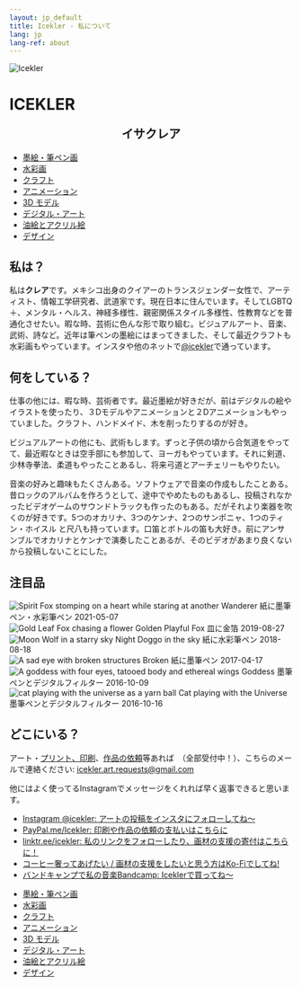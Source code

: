 ```yaml
---
layout: jp_default
title: Icekler - 私について
lang: jp
lang-ref: about
---
```

<div id="icekler_logo_container_small">
<img id="icekler_logo_small" src="/assets/New logo_2.png" title="Icekler" alt="Icekler">
<h1 id="icekler_small">ICEKLER</h1>
<h2 id="icekler_small" style="width:100%;text-align:center;display:block;margin-top:-1em;padding-top:1em;">イサクレア</h2>
</div>

<ul class="visual_links">
    <a href="/jp/visual-art/ink/"><li id="visual_link_ink">墨絵・筆ペン画</li></a>
    <a href="/jp/visual-art/watercolor/"><li id="visual_link_watercolor">水彩画</li></a>
    <a href="/jp/visual-art/crafting/"><li id="visual_link_crafting">クラフト</li></a>
    <a href="/jp/visual-art/animation/"><li id="visual_link_animation">アニメーション</li></a>
    <a href="/jp/visual-art/3Dmodel/"><li id="visual_link_3Dmodel">3D モデル</li></a>
    <a href="/jp/visual-art/digital/"><li id="visual_link_digital">デジタル・アート</li></a>
    <a href="/jp/visual-art/oil_acrylics/"><li id="visual_link_oil_acrylics">油絵とアクリル絵</li></a>
    <a href="/jp/visual-art/design/"><li id="visual_link_design">デザイン</li></a>
</ul>

## 私は？

私は**クレア**です。メキシコ出身のクイアーのトランスジェンダー女性で、アーティスト、情報工学研究者、武道家です。現在日本に住んでいます。そしてLGBTQ＋、メンタル・ヘルス、神経多様性、親密関係スタイル多様性、性教育などを普通化させたい。暇な時、芸術に色んな形で取り組む。ビジュアルアート、音楽、武術、詩など。近年は筆ペンの墨絵にはまってきました、そして最近クラフトも水彩画もやっています。インスタや他のネットで[@icekler](https://www.instagram.com/icekler/)で通っています。

## 何をしている？

仕事の他には、暇な時、芸術者です。最近墨絵が好きだが、前はデジタルの絵やイラストを使ったり、３Dモデルやアニメーションと２Dアニメーションもやっていました。クラフト、ハンドメイド、木を削ったりするのが好き。

ビジュアルアートの他にも、武術もします。ずっと子供の頃から合気道をやってて、最近暇なときは空手部にも参加して、ヨーガもやっています。それに剣道、少林寺拳法、柔道もやったことあるし、将来弓道とアーチェリーもやりたい。

音楽の好みと趣味もたくさんある。ソフトウェアで音楽の作成もしたことある。昔ロックのアルバムを作ろうとして、途中でやめたものもあるし、投稿されなかったビデオゲームのサウンドトラックも作ったのもある。だがそれより楽器を吹くのが好きです。5つのオカリナ、3つのケンナ、2つのサンポニャ、1つのティン・ホイスル と尺八も持っています。口笛とボトルの笛も大好き。前にアンサンブルでオカリナとケンナで演奏したことあるが、そのビデオがあまり良くないから投稿しないことにした。

## 注目品

<div class="art-gallery-container">
    <div class="art-gallery">
        <div class="art-div">
        <img class="art_img_square" src="/assets/visual_art_thumbnails/watercolor/2021/2021-05-07_Wanderer.jpg" title="Spirit Fox stomping on a heart while staring at another" alt="Spirit Fox stomping on a heart while staring at another">
        <span class="art_desc">
            <span class="art_title">Wanderer</span>
            <span class="art_medium">紙に墨筆ペン・水彩筆ペン</span>
            <span class="art_date">2021-05-07</span>
        </span>
        </div>
        <div class="art-div">
        <img class="art_img_square" src="/assets/visual_art_thumbnails/crafting/2019/gold_leaf_fox/2019-08-27_13.55.32.jpg" title="Gold Leaf Fox chasing a flower" alt="Gold Leaf Fox chasing a flower">
        <span class="art_desc">
            <span class="art_title">Golden Playful Fox</span>
            <span class="art_medium">皿に金箔</span>
            <span class="art_date">2019-08-27</span>
        </span>
        </div>
        <div class="art-div">
        <img class="art_img_square" src="/assets/visual_art_thumbnails/watercolor/2018/2018-08-18_Night_doggo_in_the_sky-color.jpg" title="Moon Wolf in a starry sky" alt="Moon Wolf in a starry sky">
        <span class="art_desc">
            <span class="art_title">Night Doggo in the sky</span>
            <span class="art_medium">紙に水彩筆ペン</span>
            <span class="art_date">2018-08-18</span>
        </span>
        </div>
        <div class="art-div">
        <img class="art_img_square" src="/assets/visual_art_thumbnails/ink/2017/2017-04-17_Broken.jpg" title="A sad eye with broken structures" alt="A sad eye with broken structures">
        <span class="art_desc">
            <span class="art_title">Broken</span>
            <span class="art_medium">紙に墨筆ペン</span>
            <span class="art_date">2017-04-17</span>
        </span>
        </div>
        <div class="art-div">
        <img class="art_img_square" src="/assets/visual_art_thumbnails/ink/2016/2016-10-09__08_Goddess.jpg" title="A goddess with four eyes, tatooed body and ethereal wings" alt="A goddess with four eyes, tatooed body and ethereal wings">
        <span class="art_desc">
            <span class="art_title">Goddess</span>
            <span class="art_medium">墨筆ペンとデジタルフィルター</span>
            <span class="art_date">2016-10-09</span>
        </span>
        </div>
        <div class="art-div">
        <img class="art_img_square" src="/assets/visual_art_thumbnails/ink/2016/2016-10-16__15_Cat-playing-with-the-Universe.jpg" title="cat playing with the universe as a yarn ball" alt="cat playing with the universe as a yarn ball">
        <span class="art_desc">
            <span class="art_title">Cat playing with the Universe</span>
            <span class="art_medium">墨筆ペンとデジタルフィルター</span>
            <span class="art_date">2016-10-16</span>
        </span>
        </div>
    </div>
</div>

## どこにいる？

アート・[プリント、印刷](mailto:icekler.art.requests@gmail.com)、[作品の依頼](mailto:icekler.art.requests@gmail.com)等あれば　（全部受付中！）、こちらのメールで連絡ください: [icekler.art.requests@gmail.com](mailto:icekler.art.requests@gmail.com)

他にはよく使ってるInstagramでメッセージをくれれば早く返事できると思います。

- [Instagram @icekler:  アートの投稿をインスタにフォローしてね〜](https://www.instagram.com/icekler/)
- [PayPal.me/Icekler:  印刷や作品の依頼の支払いはこちらに](https://www.paypal.me/icekler)
- [linktr.ee/icekler:  私のリンクをフォローしたり、画材の支援の寄付はこちらに！](https://linktr.ee/icekler)
- [コーヒー奢ってあげたい / 画材の支援をしたいと思う方はKo-Fiでしてね!](https://ko-fi.com/icekler)
- [バンドキャンプで私の音楽Bandcamp: Iceklerで買ってね〜](https://icekler.bandcamp.com)

<ul class="visual_links">
    <a href="/jp/visual-art/ink/"><li id="visual_link_ink">墨絵・筆ペン画</li></a>
    <a href="/jp/visual-art/watercolor/"><li id="visual_link_watercolor">水彩画</li></a>
    <a href="/jp/visual-art/crafting/"><li id="visual_link_crafting">クラフト</li></a>
    <a href="/jp/visual-art/animation/"><li id="visual_link_animation">アニメーション</li></a>
    <a href="/jp/visual-art/3Dmodel/"><li id="visual_link_3Dmodel">3D モデル</li></a>
    <a href="/jp/visual-art/digital/"><li id="visual_link_digital">デジタル・アート</li></a>
    <a href="/jp/visual-art/oil_acrylics/"><li id="visual_link_oil_acrylics">油絵とアクリル絵</li></a>
    <a href="/jp/visual-art/design/"><li id="visual_link_design">デザイン</li></a>
</ul>
